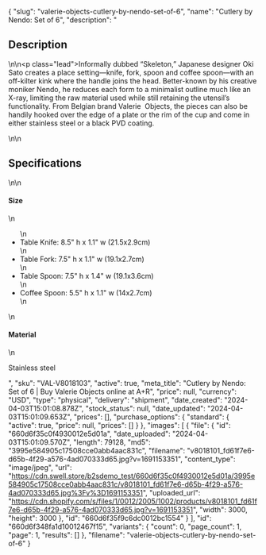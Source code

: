 {
  "slug": "valerie-objects-cutlery-by-nendo-set-of-6",
  "name": "Cutlery by Nendo: Set of 6",
  "description": "<h2>Description</h2>\n<!-- split -->\n<p class=\"lead\">Informally dubbed “Skeleton,” Japanese designer Oki Sato creates a place setting—knife, fork, spoon and coffee spoon—with an off-kilter kink where the handle joins the head. Better-known by his creative moniker Nendo, he reduces each form to a minimalist outline much like an X-ray, limiting the raw material used while still retaining the utensil’s functionality. From Belgian brand Valerie  Objects, the pieces can also be handily hooked over the edge of a plate or the rim of the cup and come in either stainless steel or a black PVD coating.</p>\n<!-- split -->\n<h2>Specifications</h2>\n<!-- split -->\n<h4>Size</h4>\n<ul>\n<li>Table Knife: 8.5\" h x 1.1\" w (21.5x2.9cm)</li>\n<li>Table Fork: 7.5\" h x 1.1\" w (19.1x2.7cm)</li>\n<li>Table Spoon: 7.5\" h x 1.4\" w (19.1x3.6cm)</li>\n<li>Coffee Spoon: 5.5\" h x 1.1\" w (14x2.7cm)</li>\n</ul>\n<h4>Material</h4>\n<p>Stainless steel</p>",
  "sku": "VAL-V8018103",
  "active": true,
  "meta_title": "Cutlery by Nendo: Set of 6 | Buy Valerie Objects online at A+R",
  "price": null,
  "currency": "USD",
  "type": "physical",
  "delivery": "shipment",
  "date_created": "2024-04-03T15:01:08.878Z",
  "stock_status": null,
  "date_updated": "2024-04-03T15:01:09.653Z",
  "prices": [],
  "purchase_options": {
    "standard": {
      "active": true,
      "price": null,
      "prices": []
    }
  },
  "images": [
    {
      "file": {
        "id": "660d6f35c0f4930012e5d01a",
        "date_uploaded": "2024-04-03T15:01:09.570Z",
        "length": 79128,
        "md5": "3995e584905c17508cce0abb4aac831c",
        "filename": "v8018101_fd61f7e6-d65b-4f29-a576-4ad070333d65.jpg?v=1691153351",
        "content_type": "image/jpeg",
        "url": "https://cdn.swell.store/b2sdemo_test/660d6f35c0f4930012e5d01a/3995e584905c17508cce0abb4aac831c/v8018101_fd61f7e6-d65b-4f29-a576-4ad070333d65.jpg%3Fv%3D1691153351",
        "uploaded_url": "https://cdn.shopify.com/s/files/1/0012/2005/1002/products/v8018101_fd61f7e6-d65b-4f29-a576-4ad070333d65.jpg?v=1691153351",
        "width": 3000,
        "height": 3000
      },
      "id": "660d6f35f9c6dc0012bc1554"
    }
  ],
  "id": "660d6f348fa1d10012467f15",
  "variants": {
    "count": 0,
    "page_count": 1,
    "page": 1,
    "results": []
  },
  "filename": "valerie-objects-cutlery-by-nendo-set-of-6"
}